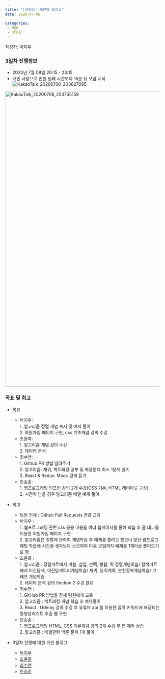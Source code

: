 ```yaml
---
title: "[성찜당] 세번째 모각코"
date: 2020-07-08

categories: 
 - MGK
 - 성찜당
--- 
```


작성자: 박지우

### 3일차 진행정보  


+ 2020년 7월 08일 20:15 - 23:15  
+ 개인 사정으로 인한 원래 시간보다 15분 뒤 모임 시작
![KakaoTalk_20200708_203627095](https://user-images.githubusercontent.com/67006945/86915468-fc2a3d00-c15c-11ea-9cae-59bd974a555a.jpg)
<img width="960" alt="KakaoTalk_20200708_203755159" src="https://user-images.githubusercontent.com/67006945/86915811-938f9000-c15d-11ea-81cb-b57ca18de57b.png">


### 목표 및 회고  
+ 목표  
  - 박지우:   
        1. 알고리즘 정렬 개념 숙지 및 예제 풀이    
        2. 회원가입 페이지 구현, css 기초개념 강의 수강  
  - 조윤희:   
        1. 알고리즘 개념 강의 수강   
        2. 데이터 분석    
  - 최수연:   
        1. Github PR 방법 알려주기   
        2. 알고리즘: 재귀, 백트래킹 공부 및 해당문제 최소 1문제 풀기    
        3. React & Redux: Mooc 강의 듣기      
  - 한승훈:   
        1. 웹프로그래밍 인프런 강의 2개 수강(CSS 기본, HTML 레이아웃 구성)   
        2. 시간이 남을 경우 알고리즘 배열 예제 풀이 
  
    
+ 회고  
  - 팀원 전체 : Github Pull Requests 관련 교육
  - 박지우 :  
        1. 웹프로그래밍 관련 css 응용 내용을 여러 웹페이지를 통해 학습 후 폼 태그를 이용한 회원가입 페이지 구현  
        2. 알고리즘은 정렬에 관하여 개념학습 후 예제를 풀려고 했으나 앞선 웹프로그래밍 학습에 시간을 생각보다 소모하여 다음 모임까지 예제를 1개이상 풀어오기로 함  
  - 조윤희 :  
        1. 알고리즘 : 정렬파트에서 버블, 삽입, 선택, 병합, 퀵 정렬개념학습/ 탐색파트에서 이진탐색, 이진탐색트리개념학습/ 재귀, 동적계획, 분할정복개념학습/ 그래프 개념학습  
        2. 데이터 분석 강의 Section 2 수강 완료  
  - 최수연 :   
        1. GitHub PR 방법을 전체 팀원에게 교육  
        2. 알고리즘 : 백트래킹 개념 학습 후 예제풀이  
        3. React : Udemy 강의 수강 후 유튜브 api 를 이용한 입력 키워드에 해당되는 동영상리스트 추출 웹 구현  
  - 한승훈 :  
        1. 웹프로그래밍 HTML, CSS 기본개념 강의 2개 수강 후 웹 제작 실습  
        2. 알고리즘 : 배열관련 백준 문제 1개 풀이  
   
   
+ 3일차 진행에 대한 개인 블로그  
  - [박지우](https://jwpark6.github.io/day3/)  
  - [조윤희](https://uni2237.github.io/mgc/MGC03/)  
  - [최수연](https://suyeonchoi.github.io/mgk/fourth-mgk-post/)  
  - [한승훈](https://gooriiie.github.io/%EB%AA%A8%EA%B0%81%EC%BD%94-3%EC%A3%BC%EC%B0%A8-%EB%AA%A9%ED%91%9C%EC%99%80-%ED%9A%8C%EA%B3%A0/)
  
